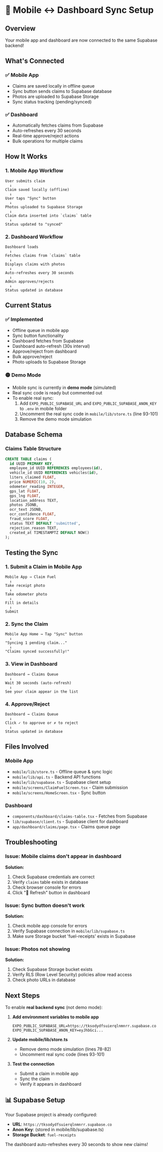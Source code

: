 # 🔄 Mobile ↔ Dashboard Sync Setup

## Overview
Your mobile app and dashboard are now connected to the same Supabase backend!

## What's Connected

### ✅ Mobile App
- Claims are saved locally in offline queue
- Sync button sends claims to Supabase database
- Photos are uploaded to Supabase Storage
- Sync status tracking (pending/synced)

### ✅ Dashboard
- Automatically fetches claims from Supabase
- Auto-refreshes every 30 seconds
- Real-time approve/reject actions
- Bulk operations for multiple claims

## How It Works

### 1. Mobile App Workflow
```
User submits claim
  ↓
Claim saved locally (offline)
  ↓
User taps "Sync" button
  ↓
Photos uploaded to Supabase Storage
  ↓
Claim data inserted into `claims` table
  ↓
Status updated to "synced"
```

### 2. Dashboard Workflow
```
Dashboard loads
  ↓
Fetches claims from `claims` table
  ↓
Displays claims with photos
  ↓
Auto-refreshes every 30 seconds
  ↓
Admin approves/rejects
  ↓
Status updated in database
```

## Current Status

### ✅ Implemented
- Offline queue in mobile app
- Sync button functionality
- Dashboard fetches from Supabase
- Dashboard auto-refresh (30s interval)
- Approve/reject from dashboard
- Bulk approve/reject
- Photo uploads to Supabase Storage

### 🟡 Demo Mode
- Mobile sync is currently in **demo mode** (simulated)
- Real sync code is ready but commented out
- To enable real sync:
  1. Add `EXPO_PUBLIC_SUPABASE_URL` and `EXPO_PUBLIC_SUPABASE_ANON_KEY` to `.env` in mobile folder
  2. Uncomment the real sync code in `mobile/lib/store.ts` (line 93-101)
  3. Remove the demo mode simulation

## Database Schema

### Claims Table Structure
```sql
CREATE TABLE claims (
  id UUID PRIMARY KEY,
  employee_id UUID REFERENCES employees(id),
  vehicle_id UUID REFERENCES vehicles(id),
  liters_claimed FLOAT,
  price NUMERIC(10, 2),
  odometer_reading INTEGER,
  gps_lat FLOAT,
  gps_lng FLOAT,
  location_address TEXT,
  photos JSONB,
  ocr_text JSONB,
  ocr_confidence FLOAT,
  fraud_score FLOAT,
  status TEXT DEFAULT 'submitted',
  rejection_reason TEXT,
  created_at TIMESTAMPTZ DEFAULT NOW()
);
```

## Testing the Sync

### 1. Submit a Claim in Mobile App
```
Mobile App → Claim Fuel
  ↓
Take receipt photo
  ↓
Take odometer photo
  ↓
Fill in details
  ↓
Submit
```

### 2. Sync the Claim
```
Mobile App Home → Tap "Sync" button
  ↓
"Syncing 1 pending claim..."
  ↓
"Claims synced successfully!"
```

### 3. View in Dashboard
```
Dashboard → Claims Queue
  ↓
Wait 30 seconds (auto-refresh)
  ↓
See your claim appear in the list
```

### 4. Approve/Reject
```
Dashboard → Claims Queue
  ↓
Click ✓ to approve or ✗ to reject
  ↓
Status updated in database
```

## Files Involved

### Mobile App
- `mobile/lib/store.ts` - Offline queue & sync logic
- `mobile/lib/api.ts` - Backend API functions
- `mobile/lib/supabase.ts` - Supabase client setup
- `mobile/screens/ClaimFuelScreen.tsx` - Claim submission
- `mobile/screens/HomeScreen.tsx` - Sync button

### Dashboard
- `components/dashboard/claims-table.tsx` - Fetches from Supabase
- `lib/supabase/client.ts` - Supabase client for dashboard
- `app/dashboard/claims/page.tsx` - Claims queue page

## Troubleshooting

### Issue: Mobile claims don't appear in dashboard
**Solution:**
1. Check Supabase credentials are correct
2. Verify `claims` table exists in database
3. Check browser console for errors
4. Click "🔄 Refresh" button in dashboard

### Issue: Sync button doesn't work
**Solution:**
1. Check mobile app console for errors
2. Verify Supabase connection in `mobile/lib/supabase.ts`
3. Make sure Storage bucket 'fuel-receipts' exists in Supabase

### Issue: Photos not showing
**Solution:**
1. Check Supabase Storage bucket exists
2. Verify RLS (Row Level Security) policies allow read access
3. Check photo URLs in database

## Next Steps

To enable **real backend sync** (not demo mode):

1. **Add environment variables to mobile app**
   ```env
   EXPO_PUBLIC_SUPABASE_URL=https://tksodydfsuierqlnmnrr.supabase.co
   EXPO_PUBLIC_SUPABASE_ANON_KEY=eyJhbGci...
   ```

2. **Update mobile/lib/store.ts**
   - Remove demo mode simulation (lines 78-82)
   - Uncomment real sync code (lines 93-101)

3. **Test the connection**
   - Submit a claim in mobile app
   - Sync the claim
   - Verify it appears in dashboard

## 📊 Supabase Setup

Your Supabase project is already configured:
- **URL**: `https://tksodydfsuierqlnmnrr.supabase.co`
- **Anon Key**: (stored in mobile/lib/supabase.ts)
- **Storage Bucket**: `fuel-receipts`

The dashboard auto-refreshes every 30 seconds to show new claims!


